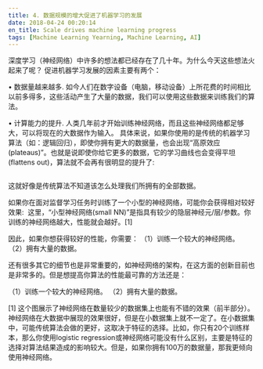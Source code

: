 ```yaml
---
title: 4. 数据规模的增大促进了机器学习的发展
date: 2018-04-24 00:20:14
en_title: Scale drives machine learning progress
tags: [Machine Learning Yearning, Machine Learning, AI]
---
```


深度学习（神经网络）中许多的想法都已经存在了几十年。为什么今天这些想法火起来了呢？
促进机器学习发展的因素主要有两个：

• 数据量越来越多. 如今人们在数字设备（电脑，移动设备）上所花费的时间相比以前多得多，这些活动产生了大量的数据，我们可以使用这些数据来训练我们的算法。

• 计算能力的提升. 人类几年前才开始训练神经网络，而且这些神经网络都足够大，可以将现在的大数据作为输入。
具体来说，如果你使用的是传统的机器学习算法（如：逻辑回归），即使你拥有更大的数据量，也会出现“高原效应(plateaus)”。也就是说即使你给它更多的数据，它的学习曲线也会变得平坦(flattens out)，算法就不会再有很明显的提升了:

<img src="https://img.yingjoy.cn/image/2018/04/1-2.jpg" alt="" class="aligncenter size-full wp-image-544" />

这就好像是传统算法不知道该怎么处理我们所拥有的全部数据。

如果你在面对监督学习任务时训练了一个小型的神经网络，可能你会获得相对较好效果:
<img src="https://img.yingjoy.cn/image/2018/04/2-1.jpg" alt="" class="aligncenter size-full wp-image-545" />
这里，“小型神经网络(small NN)”是指具有较少的隐层神经元/层/参数。你训练的神经网络越大，性能就会越好。[1]
<img src="https://img.yingjoy.cn/image/2018/04/3-1.jpg" alt="" class="aligncenter size-full wp-image-546" />

因此，如果你想获得较好的性能，你需要：
（1）训练一个较大的神经网络。
（2）拥有大量的数据。

还有很多其它的细节也是非常重要的，如神经网络的架构，在这方面的创新目前也是非常多的。但是想提高你算法的性能最可靠的方法还是：

（1）训练一个较大的神经网络。
（2）拥有大量的数据。

[1] 这个图展示了神经网络在数量较少的数据集上也能有不错的效果（前半部分）。神经网络在大数据中展现的效果很好，但是在小数据集上就不一定了。在小数据集中，可能传统算法会做的更好，这取决于特征的选择。比如，你只有20个训练样本，那么你使用logistic regression或神经网络可能没有什么区别，主要是特征的选择对算法结果造成的影响较大。但是，如果你拥有100万的数据量，那我更倾向使用神经网络。